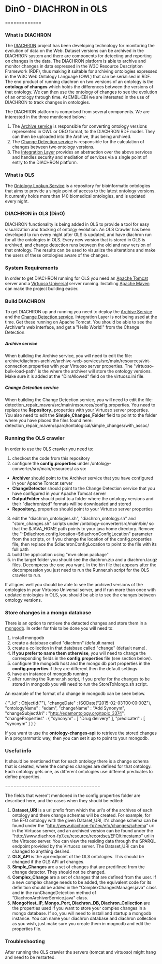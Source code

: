 # DinO - DIACHRON in OLS
=============

### What is DIACHRON

The [DIACHRON](http://www.diachron-fp7.eu) project has been developing technology for monitoring the evolution of data on the Web. Dataset versions can be archived in the DIACHRON system and there are components for detecting and reporting on changes in the data. The DIACHRON platform is able to archive and monitor changes in data expressed in the W3C Resource Description Framework (RDF), thus making it suitable for archiving ontologies expressed in the W3C Web Ontology Language (OWL) that can be serialised in RDF. The end product of running diachron on two versions of an ontology is the **ontology of changes** which holds the differences between the versions of that ontology. We can then use the ontology of changes to see the evolution of an ontology through time.
At EMBL-EBI we are interested in the use of DIACHRON to track changes in ontologies.

The DIACHRON platform is comprised from several components. We are interested in the three mentioned below:

1. The [Archive service](https://github.com/diachron/archive) is responsible for converting ontology versions represented in OWL or OBO format, to the DIACHRON RDF model. They can then be uploaded into the Archive, thus being archived.
2. The [Change Detection service](https://github.com/diachron/detection_repair_maven) is responsible for the calculation of changes between two ontology versions.
3. The [Integration Layer](https://github.com/diachron/IntegrationLayer_v2) provides an abstraction over the above services and handles security and mediation of services via a single point of entry to the DIACHRON platform.

### What is OLS

The [Ontology Lookup Service](http://www.ebi.ac.uk/ols/beta/) is a repository for bioinformatic ontologies that aims to provide a single point of access to the latest ontology versions. It currently holds more than 140 biomedical ontologies, and is updated every night.

### DIACHRON in OLS (DinO)

DIACHRON functionality is being added in OLS to provide a tool for easy visualization and tracking of ontolgy evolution. An OLS Crawler has been developed to run every night after OLS is updated, and have diachron run for all the ontologies in OLS. Every new version that is stored in OLS is archived, and change detection runs between the old and new version of that ontology. The results can be used to visualize the alterations and make the users of these ontologies aware of the changes.

### System Requirements

In order to get DIACHRON running for OLS you need an [Apache Tomcat](http://tomcat.apache.org) server and a [Virtuoso Universal](https://github.com/openlink/virtuoso-opensource) server running. Installing [Apache Maven](https://maven.apache.org/guides/getting-started/maven-in-five-minutes.html) can make the project building easier.

### Build DIACHRON

To get DIACHRON up and running you need to deploy the [Archive Service](https://github.com/diachron/archive) and the [Change Detection service](https://github.com/diachron/detection_repair_maven). Integration Layer is not being used at the time. Get these running on Apache Tomcat. You should be able to see the Archiver's web interface, and get a "Hello World!" from the Change Detection.

##### Archive service
When building the Archive service, you will need to edit the file: archive/diachron-archive/archive-web-services/src/main/resources/virt-connection.properties with your Virtuoso server properties. The "virtuoso-bulk-load-path" is the where the archiver will store the ontology versions. Make sure it is added at the "DirsAllowed" field on the virtuoso.ini file.

##### Change Detection service
When building the Change Detection service, you will need to edit the file: detection_repair_maven/src/main/resources/config.properties. You need to replace the **Repository_** properties with your Virtuoso server properties. You also need to edit the **Simple_Changes_Folder** field to point to the folder where you have placed the files found here: detection_repair_maven/sparql/ontological/simple_changes/with_assoc/ 

### Running the OLS crawler

In order to use the OLS crawler you need to:

1. checkout the code from this repository
2. configure the **config.properties** under /ontology-converter/src/main/resources/ as so:
  * **Archiver** should point to the Archiver service that you have configured in your Apache Tomcat server
  * **ChangeDetector** should point to the Change Detection service that you have configured in your Apache Tomcat server
  * **OutputFolder** should point to a folder where the ontology versions and their "diachronized" formats will be downloaded and stored
  * **Repository_** properties should point to your Virtuoso server properties
3. edit the "diachron_ontologies.sh", "diachron_ontology.sh" and "store_changes.sh" scripts under /ontology-converter/src/main/bin/ so that the $JAVA_HOME path points to your java home directory. Remove the "-Ddiachron.config.location=$diachronConfigLocation" parameter from the scripts, or if you change the location of the config.properties file, then replace the $diachronConfigLocation to point to the file with its full path
4. build the application using "mvn clean package"
5. in the target folder you should see the diachron.zip and a diachron.tar.gz files. Decompress the one you want. In the bin file that appears after the decompression you just need to run the Runner.sh script for the OLS crawler to run. 

If all goes well you should be able to see the archived versions of the ontologies in your Virtuoso Universal server, and if run more than once with updated ontologies in OLS, you should be able to see the changes between ontology versions.

### Store changes in a mongo database

There is an option to retrieve the detected changes and store them in a [mongodb](https://www.mongodb.org). 
In order for this to be done you will need to:

1. install mongodb
2. create a database called "diachron" (default name) 
3. create a collection in that database called "change" (default name). 
4. **If you prefer to name them otherwise**, you will need to change the corresponding fields in the **config.properties** file (see section below). 
5. configure the mongodb host and the mongo db port properties in the **config.properties** if they are different then the default settings 
6. have an instance of mongodb running
7. after running the Runner.sh script, if you prefer for the changes to be stored in mongodb you will need to run the StoreToMongo.sh script. 

An example of the format of a change in mongodb can be seen below. 

{ "_id" : ObjectId("<objid>"), "changeDate" : ISODate("2015-02-03T00:00:00Z"), "ontologyName" : "edam", "changeName" : "Add Synonym", "changeSubjectUri" : "http://edamontology.org/topic_3374", "changeProperties" : { "synonym" : [ "Drug delivery" ], "predicate1" : [ "synonym" ] } }

If you want to use the **ontology-changes-api** to retrieve the stored changes in a programmatic way, then you can set it up to point to your mongodb.

### Useful info

It should be mentioned that for each ontology there is a change schema that is created, where the complex changes are defined for that ontology. Each ontology gets one, as different ontologies use different predicates to define properties.

==================================

The fields that weren't mentioned in the config.properties folder are described here, and the cases when they should be edited:

1. **Dataset_URI** is a uri prefix from which the uri's of the archives of each ontology and there change schemas will be created. For example, for the EFO ontology with the given Dataset_URI, it's change schema can be found under the "http://www.diachron-fp7.eu/efo/changes/schema" uri in the Virtuoso server, and an archived version can be found under the "http://www.diachron-fp7.eu/resource/recordset/EFO/timestamp" uri in the Virtuoso server. You can view the residing data through the SPARQL endpoint provided by the Virtuoso server. The Dataset_URI can be changed to anything desired.
2. **OLS_API** is the api endpoint of the OLS ontologies. This should be changed if the OLS API url changes.
3. **Simple_Changes** are a set of changes that are predifined from the change detector. They should not be changed.
4. **Complex_Change** are a set of changes that are defined from the user. If a new complex change needs to be added, the equivalent code for its definition should be added in the "ComplexChangesManager.java" class and in the runChangeDetection method of "DiachronArchiverService.java" class.
5. **MongoHost_IP, Mongo_Port, Diachron_DB, Diachron_Collection** are the properties used if you want to store your complex changes in a mongo database. If so, you will need to install and startup a mongodb instance. You can name your diachron database and diachron collection as you wish, just make sure you create them in mognodb and edit the properties file.

### Troubleshooting

After running the OLS crawler the servers (tomcat and virtuoso) might hang and need to be restarted. 

 

